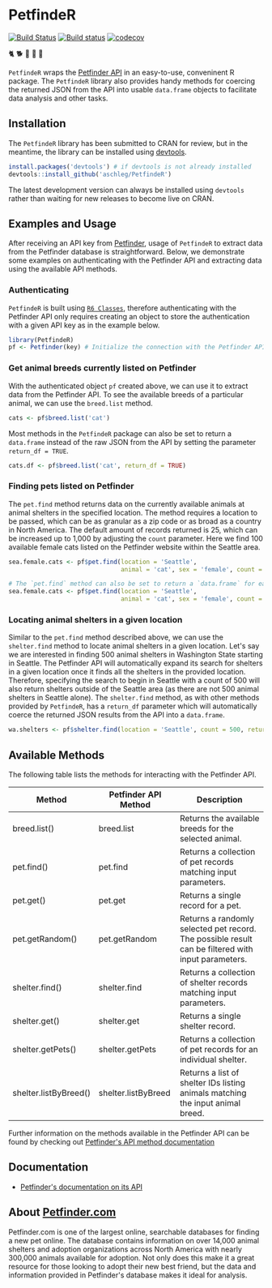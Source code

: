 # PetfindeR

[![Build Status](https://travis-ci.org/aschleg/PetfindeR.svg?branch=master)](https://travis-ci.org/aschleg/PetfindeR)
[![Build status](https://ci.appveyor.com/api/projects/status/78048x1q7086r0dl?svg=true)](https://ci.appveyor.com/project/aschleg/petfinder)
[![codecov](https://codecov.io/gh/aschleg/PetfindeR/branch/master/graph/badge.svg)](https://codecov.io/gh/aschleg/PetfindeR)

:cat2: :dog2: :rooster: :rabbit2: :racehorse:

`PetfindeR` wraps the [Petfinder API](https://www.petfinder.com/developers/api-docs) in an easy-to-use, conveninent R package. The `PetfindeR` library also provides handy methods for coercing the returned JSON from the API into usable `data.frame` objects to facilitate data analysis and other tasks. 

## Installation

The `PetfindeR` library has been submitted to CRAN for review, but in the meantime, the library can be installed using [devtools](https://cran.r-project.org/web/packages/devtools/index.html). 

~~~ r
install.packages('devtools') # if devtools is not already installed
devtools::install_github('aschleg/PetfindeR')
~~~

The latest development version can always be installed using `devtools` rather than waiting for new releases to become live on CRAN.

## Examples and Usage

After receiving an API key from [Petfinder](https://www.petfinder.com/developers/api-key), usage of `PetfindeR` to extract data from the Petfinder database is straightforward. Below, we demonstrate some examples on authenticating with the Petfinder API and extracting data using the available API methods.

### Authenticating

`PetfindeR` is built using [`R6 Classes`](https://cran.r-project.org/web/packages/R6/index.html), therefore authenticating with the Petfinder API only requires creating an object to store the authentication with a given API key as in the example below.

~~~ r
library(PetfindeR)
pf <- Petfinder(key) # Initialize the connection with the Petfinder API.
~~~

### Get animal breeds currently listed on Petfinder

With the authenticated object `pf` created above, we can use it to extract data from the Petfinder API. To see the available breeds of a particular animal, we can use the `breed.list` method.

~~~ r
cats <- pf$breed.list('cat')
~~~

Most methods in the `PetfindeR` package can also be set to return a `data.frame` instead of the raw JSON from the API by setting the parameter `return_df = TRUE`.

~~~ r
cats.df <- pf$breed.list('cat', return_df = TRUE)
~~~

### Finding pets listed on Petfinder

The `pet.find` method returns data on the currently available animals at animal shelters in the specified location. The method requires a location to be passed, which can be as granular as a zip code or as broad as a country in North America. The default amount of records returned is 25, which can be increased up to 1,000 by adjusting the `count` parameter. Here we find 100 available female cats listed on the Petfinder website within the Seattle area.

~~~ r
sea.female.cats <- pf$pet.find(location = 'Seattle', 
                               animal = 'cat', sex = 'female', count = 100)

# The `pet.find` method can also be set to return a `data.frame` for easier analysis.
sea.female.cats <- pf$pet.find(location = 'Seattle', 
                               animal = 'cat', sex = 'female', count = 100, return_df = TRUE)
~~~

### Locating animal shelters in a given location

Similar to the `pet.find` method described above, we can use the `shelter.find` method to locate animal shelters in a given location. Let's say we are interested in finding 500 animal shelters in Washington State starting in Seattle. The Petfinder API will automatically expand its search for shelters in a given location once it finds all the shelters in the provided location. Therefore, specifying the search to begin in Seattle with a count of 500 will also return shelters outside of the Seattle area (as there are not 500 animal shelters in Seattle alone). The `shelter.find` method, as with other methods provided by `PetfindeR`, has a `return_df` parameter which will automatically coerce the returned JSON results from the API into a `data.frame`.

~~~ r
wa.shelters <- pf$shelter.find(location = 'Seattle', count = 500, return_df = TRUE)
~~~

## Available Methods

The following table lists the methods for interacting with the Petfinder API.

| Method                | Petfinder API Method | Description                                                                                        |
|-----------------------|----------------------|----------------------------------------------------------------------------------------------------|
| breed.list()          | breed.list           | Returns the available breeds for the selected animal.                                              |
| pet.find()            | pet.find             | Returns a collection of pet records matching input parameters.                                     |
| pet.get()             | pet.get              | Returns a single record for a pet.                                                                 |
| pet.getRandom()       | pet.getRandom        | Returns a randomly selected pet record. The possible result can be filtered with input parameters. |
| shelter.find()        | shelter.find         | Returns a collection of shelter records matching input parameters.                                 |
| shelter.get()         | shelter.get          | Returns a single shelter record.                                                                   |
| shelter.getPets()     | shelter.getPets      | Returns a collection of pet records for an individual shelter.                                     |
| shelter.listByBreed() | shelter.listByBreed  | Returns a list of shelter IDs listing animals matching the input animal breed.                     |

Further information on the methods available in the Petfinder API can be found by checking out [Petfinder's API method documentation](https://www.petfinder.com/developers/api-docs#methods)

## Documentation

* [Petfinder's documentation on its API](https://www.petfinder.com/developers/api-docs)

## About [Petfinder.com](https://www.petfinder.com)

Petfinder.com is one of the largest online, searchable databases for finding a new pet online. The database contains information on over 14,000 animal shelters and adoption organizations across North America with nearly 300,000 animals available for adoption. Not only does this make it a great resource for those looking to adopt their new best friend, but the data and information provided in Petfinder's database makes it ideal for analysis. 